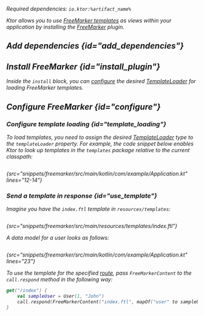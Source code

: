 [//]: # (title: FreeMarker)
[freemarker_template_loading]: https://freemarker.apache.org/docs/pgui_config_templateloading.html

<var name="plugin_name" value="FreeMarker"/>
<var name="artifact_name" value="ktor-server-freemarker"/>

<microformat>
<p>
Required dependencies: <code>io.ktor:%artifact_name%</code>
</p>
<var name="example_name" value="freemarker"/>
<include src="lib.xml" include-id="download_example"/>
</microformat>

Ktor allows you to use [FreeMarker templates](https://freemarker.apache.org/) as views within your application by installing the [FreeMarker](https://api.ktor.io/ktor-features/ktor-freemarker/ktor-freemarker/io.ktor.freemarker/-free-marker/index.html) plugin.


## Add dependencies {id="add_dependencies"}

<include src="lib.xml" include-id="add_ktor_artifact_intro"/>
<include src="lib.xml" include-id="add_ktor_artifact"/>

## Install FreeMarker {id="install_plugin"}

<include src="lib.xml" include-id="install_plugin"/>

Inside the `install` block, you can [configure](#configure) the desired [TemplateLoader][freemarker_template_loading] for loading FreeMarker templates.


## Configure FreeMarker {id="configure"}
### Configure template loading {id="template_loading"}
To load templates, you need to assign the desired [TemplateLoader][freemarker_template_loading] type to the `templateLoader` property. For example, the code snippet below enables Ktor to look up templates in the `templates` package relative to the current classpath:
```kotlin
```
{src="snippets/freemarker/src/main/kotlin/com/example/Application.kt" lines="12-14"}

### Send a template in response {id="use_template"}
Imagine you have the `index.ftl` template in `resources/templates`:
```html
```
{src="snippets/freemarker/src/main/resources/templates/index.ftl"}

A data model for a user looks as follows:
```kotlin
```
{src="snippets/freemarker/src/main/kotlin/com/example/Application.kt" lines="23"}

To use the template for the specified [route](Routing_in_Ktor.md), pass `FreeMarkerContent` to the `call.respond` method in the following way:
```kotlin
get("/index") {
    val sampleUser = User(1, "John")
    call.respond(FreeMarkerContent("index.ftl", mapOf("user" to sampleUser)))
}
```
